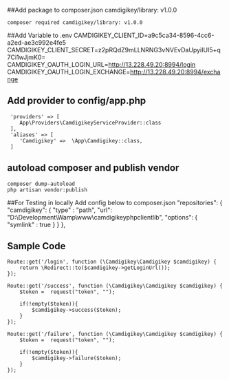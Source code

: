 ##Add package to composer.json
    camdigikey/library: v1.0.0

    composer required camdigikey/library: v1.0.0

##Add Variable to .env
    CAMDIGIKEY_CLIENT_ID=a9c5ca34-8596-4cc6-a2ed-ae3c992e4fe5
    CAMDIGIKEY_CLIENT_SECRET=z2pRQdZ9mLLNRNG3vNVEvDaUpyiIUI5+q7Ci1wJjmK0=
    CAMDIGIKEY_OAUTH_LOGIN_URL=http://13.228.49.20:8994/login
    CAMDIGIKEY_OAUTH_LOGIN_EXCHANGE=http://13.228.49.20:8994/exchange
    
## Add provider to config/app.php
     'providers' => [
        App\Providers\CamdigikeyServiceProvider::class
     ],
     'aliases' => [
        'Camdigikey' =>  \App\Camdigikey::class,
     ]
     
## autoload composer and publish vendor 
    composer dump-autoload
    php artisan vendor:publish
    
##For Testing in locally Add config below to composer.json
    "repositories": {
        "camdigikey": {
            "type" : "path",
            "url": "D:\\Development\\Wamp\\www\\camdigikeyphpclientlib",
            "options": {
                "symlink" : true
            }
        }
    },
   
## Sample Code
    Route::get('/login', function (\Camdigikey\Camdigikey $camdigikey) {
        return \Redirect::to($camdigikey->getLoginUrl());
    });

    Route::get('/success', function (\Camdigikey\Camdigikey $camdigikey) {
        $token =  request("token", "");
    
        if(!empty($token)){
            $camdigikey->success($token);
        }
    });
    
    Route::get('/failure', function (\Camdigikey\Camdigikey $camdigikey) {
        $token =  request("token", "");
    
        if(!empty($token)){
            $camdigikey->failure($token);
        }
    });